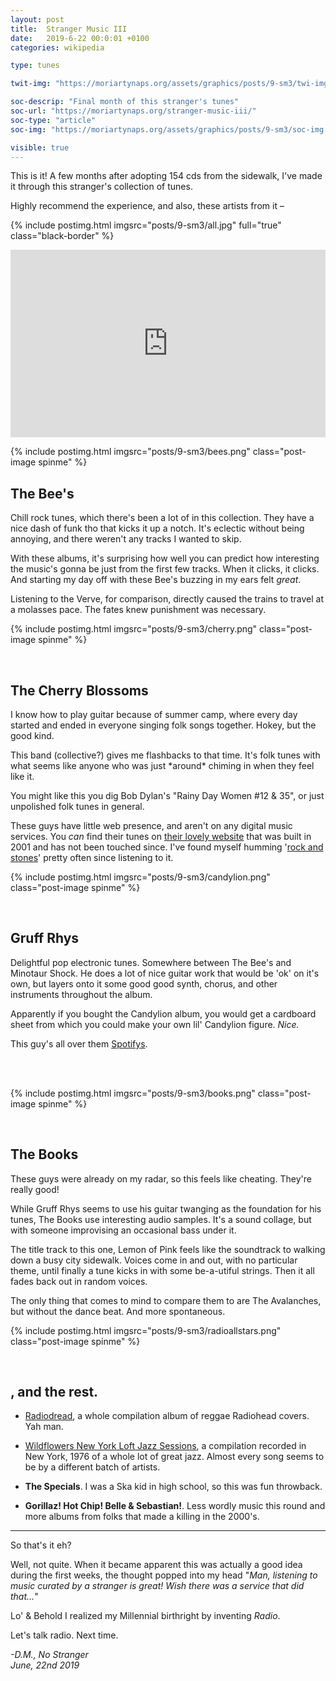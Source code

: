```yaml
---
layout: post
title:  Stranger Music III
date:   2019-6-22 00:0:01 +0100
categories: wikipedia

type: tunes

twit-img: "https://moriartynaps.org/assets/graphics/posts/9-sm3/twi-img.jpg"

soc-descrip: "Final month of this stranger's tunes"
soc-url: "https://moriartynaps.org/stranger-music-iii/"
soc-type: "article"
soc-img: "https://moriartynaps.org/assets/graphics/posts/9-sm3/soc-img.jpg"

visible: true
---
```


This is it! A few months after adopting 154 cds from the sidewalk, I've made it through this stranger's collection of tunes.

Highly recommend the experience, and also, these artists from it –

{% include postimg.html imgsrc="posts/9-sm3/all.jpg" full="true" class="black-border" %}

<iframe src="https://open.spotify.com/embed/playlist/4BCVJDMfipoWXUzHlo5T4R" width="100%" height="300px" frameborder="0" allowtransparency="true" class="spotif"></iframe>

<br>

{% include postimg.html imgsrc="posts/9-sm3/bees.png" class="post-image spinme" %}

## The Bee's

Chill rock tunes, which there's been a lot of in this collection. They have a nice dash of funk tho that kicks it up a notch. It's eclectic without being annoying, and there weren't any tracks I wanted to skip.

With these albums, it's surprising how well you can predict how interesting the music's gonna be just from the first few tracks. When it clicks, it clicks. And starting my day off with these Bee's buzzing in my ears felt _great_.

Listening to the Verve, for comparison, directly caused the trains to travel at a molasses pace. The fates knew punishment was necessary.

{% include postimg.html imgsrc="posts/9-sm3/cherry.png" class="post-image spinme" %}

<br>

## The Cherry Blossoms

I know how to play guitar because of summer camp, where every day started and ended in everyone singing folk songs together. Hokey, but the good kind.

This band (collective?) gives me flashbacks to that time. It's folk tunes with what seems like anyone who was just \*around\* chiming in when they feel like it. 

You might like this you dig Bob Dylan's "Rainy Day Women #12 & 35", or just unpolished folk tunes in general.

These guys have little web presence, and aren't on any digital music services. You _can_ find their tunes on <a href="http://thecherryblossoms.com/music/">their lovely website</a> that was built in 2001 and has not been touched since. I've found myself humming '<a href="http://thecherryblossoms.com/music/rocksandstones.mp3" target="_blank">rock and stones</a>' pretty often since listening to it.

{% include postimg.html imgsrc="posts/9-sm3/candylion.png" class="post-image spinme" %}

<br>

## Gruff Rhys

Delightful pop electronic tunes. Somewhere between The Bee's and Minotaur Shock. He does a lot of nice guitar work that would be 'ok' on it's own, but layers onto it some good good synth, chorus, and other instruments throughout the album.

Apparently if you bought the Candylion album, you would get a cardboard sheet from which you could make your own lil' Candylion figure. _Nice._

This guy's all over them <a href="https://open.spotify.com/album/1z7znKEShLw6zMo4m2hegh?si=Qp-LPgz-SUSCAYaeIErkRQ">Spotifys</a>.

<br>
<br>

{% include postimg.html imgsrc="posts/9-sm3/books.png" class="post-image spinme" %}

<br>

## The Books

These guys were already on my radar, so this feels like cheating. They're really good!

While Gruff Rhys seems to use his guitar twanging as the foundation for his tunes, The Books use interesting audio samples. It's a sound collage, but with someone improvising an occasional bass under it.

The title track to this one, Lemon of Pink feels like the soundtrack to walking down a busy city sidewalk. Voices come in and out, with no particular theme, until finally a tune kicks in with some be-a-utiful strings. Then it all fades back out in random voices.

The only thing that comes to mind to compare them to are The Avalanches, but without the dance beat. And more spontaneous.

{% include postimg.html imgsrc="posts/9-sm3/radioallstars.png" class="post-image spinme" %}

<br>

## , and the rest.

+ <a href="https://open.spotify.com/album/775nfRVFPVu7WSsIju6ipJ?si=4vbUpDsXTD61adjRHaOoZQ" target="_blank">Radiodread</a>, a whole compilation album of reggae Radiohead covers. Yah man.

+ <a href="https://open.spotify.com/album/3sW4uGm0K1oIJJV9wI5mqX?si=2wn20kXkSyyetTcBdoariw" target="_blank">Wildflowers New York Loft Jazz Sessions</a>, a compilation recorded in New York, 1976 of a whole lot of great jazz. Almost every song seems to be by a different batch of artists.

+ **The Specials**. I was a Ska kid in high school, so this was fun throwback.

+ **Gorillaz! Hot Chip! Belle & Sebastian!**. Less wordly music this round and more albums from folks that made a killing in the 2000's.

---

So that's it eh?

Well, not quite. When it became apparent this was actually a good idea during the first weeks, the thought popped into my head "_Man, listening to music curated by a stranger is great! Wish there was a service that did that..._"

Lo' & Behold I realized my Millennial birthright by inventing _Radio_.  



Let's talk radio. Next time.

<i>-D.M., No Stranger<br>
<span class="post-date">June, 22nd 2019</span></i>

<br>
<br>
